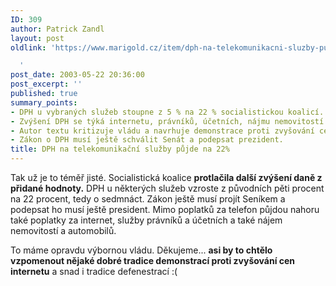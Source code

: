 ```yaml
---
ID: 309
author: Patrick Zandl
layout: post
oldlink: 'https://www.marigold.cz/item/dph-na-telekomunikacni-sluzby-pujde-na-22

  '
post_date: 2003-05-22 20:36:00
post_excerpt: ''
published: true
summary_points:
- DPH u vybraných služeb stoupne z 5 % na 22 % socialistickou koalicí.
- Zvýšení DPH se týká internetu, právníků, účetních, nájmu nemovitostí a automobilů.
- Autor textu kritizuje vládu a navrhuje demonstrace proti zvyšování cen.
- Zákon o DPH musí ještě schválit Senát a podepsat prezident.
title: DPH na telekomunikační služby půjde na 22%
---
```


<p>
Tak už je to téměř jisté. Socialistická koalice <STRONG>protlačila další zvýšení&#160;daně z přidané hodnoty.</STRONG>&#160;DPH u některých služeb vzroste z původních pěti procent na 22 procent, tedy o sedmnáct. Zákon ještě musí projít Seníkem a podepsat ho musí ještě president. Mimo poplatků za telefon půjdou nahoru také poplatky za internet, služby právníků a účetních a také nájem nemovitostí a automobilů. </p>

<p>
To máme opravdu výbornou vládu. Děkujeme... <STRONG>asi by to chtělo vzpomenout nějaké dobré tradice demonstrací proti zvyšování cen internetu</STRONG> a snad i tradice defenestrací :(</p>